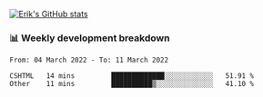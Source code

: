 [![Erik's GitHub stats](https://github-readme-stats.vercel.app/api?username=erik-petrov&theme=nightowl&show_icons=true)](https://github.com/anuraghazra/github-readme-stats)

### 📊 Weekly development breakdown
<!--START_SECTION:waka-->

```text
From: 04 March 2022 - To: 11 March 2022

CSHTML   14 mins         █████████████░░░░░░░░░░░░   51.91 %
Other    11 mins         ██████████▒░░░░░░░░░░░░░░   41.10 %
```

<!--END_SECTION:waka-->

